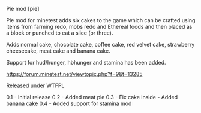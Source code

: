 Pie mod [pie]

Pie mod for minetest adds six cakes to the game which can be crafted using items
from farming redo, mobs redo and Ethereal foods and then placed as a block or
punched to eat a slice (or three).

Adds normal cake, chocolate cake, coffee cake, red velvet cake,
strawberry cheesecake, meat cake and banana cake.

Support for hud/hunger, hbhunger and stamina has been added.

https://forum.minetest.net/viewtopic.php?f=9&t=13285

Released under WTFPL

0.1 - Initial release
0.2 - Added meat pie
0.3 - Fix cake inside - Added banana cake
0.4 - Added support for stamina mod
